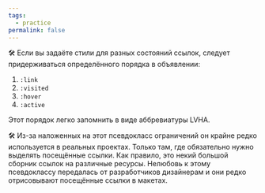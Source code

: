 ```yaml
---
tags:
  - practice
permalink: false
---
```


🛠 Если вы задаёте стили для разных состояний ссылок, следует придерживаться определённого порядка в объявлении:

 1. `:link`
 1. `:visited`
 1. `:hover`
 1. `:active`

Этот порядок легко запомнить в виде аббревиатуры LVHA.

🛠 Из-за наложенных на этот псевдокласс ограничений он крайне редко используется в реальных проектах. Только там, где обязательно нужно выделять посещённые ссылки. Как правило, это некий большой сборник ссылок на различные ресурсы. Нелюбовь к этому псевдоклассу передалась от разработчиков дизайнерам и они редко отрисовывают посещённые ссылки в макетах.
